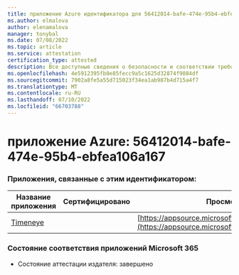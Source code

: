 ```yaml
---
title: приложение Azure идентификатора для 56412014-bafe-474e-95b4-ebfea106a167
ms.author: elmalova
author: elenamalova
manager: tonybal
ms.date: 07/08/2022
ms.topic: article
ms.service: attestation
certification_type: attested
description: Все доступные сведения о безопасности и соответствии требованиям для 56412014-bafe-474e-95b4-ebfea106a167.
ms.openlocfilehash: 4e5912395fb0e85fecc9a5c1625d32874f9084df
ms.sourcegitcommit: 7902a8fe5a55d715023f34ea1ab987b4d715a4f7
ms.translationtype: MT
ms.contentlocale: ru-RU
ms.lasthandoff: 07/10/2022
ms.locfileid: "66703788"
---
```

# <a name="azure-app-id-56412014-bafe-474e-95b4-ebfea106a167"></a>приложение Azure: 56412014-bafe-474e-95b4-ebfea106a167


### <a name="apps-associated-with-this-id"></a>Приложения, связанные с этим идентификатором:
| **Название приложения** | **Сертифицировано** | **Просмотр в AppSource** |
|--------------|---------------|-----------------------|
| [Timeneye](../forward/WA200001950.md) |  | [https://appsource.microsoft.com/product/office/WA200001950](https://appsource.microsoft.com/product/office/WA200001950) |

### <a name="microsoft-365-app-compliance-status"></a>Состояние соответствия приложений Microsoft 365
- Состояние аттестации издателя: завершено
